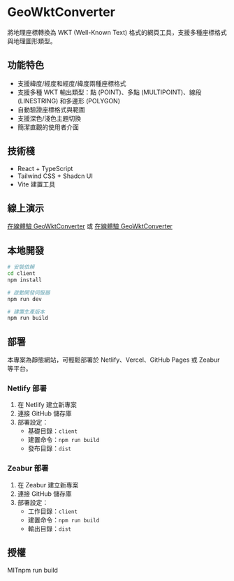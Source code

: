 # GeoWktConverter
將地理座標轉換為 WKT (Well-Known Text) 格式的網頁工具，支援多種座標格式與地理圖形類型。

## 功能特色

- 支援緯度/經度和經度/緯度兩種座標格式
- 支援多種 WKT 輸出類型：點 (POINT)、多點 (MULTIPOINT)、線段 (LINESTRING) 和多邊形 (POLYGON)
- 自動驗證座標格式與範圍
- 支援深色/淺色主題切換
- 簡潔直觀的使用者介面

## 技術棧

- React + TypeScript
- Tailwind CSS + Shadcn UI
- Vite 建置工具

## 線上演示

[在線體驗 GeoWktConverter](https://hrewkt.zeabur.app/)
或
[在線體驗 GeoWktConverter](https://wkt.hre-tools.com)

## 本地開發

```bash
# 安裝依賴
cd client
npm install

# 啟動開發伺服器
npm run dev

# 建置生產版本
npm run build
```

## 部署

本專案為靜態網站，可輕鬆部署於 Netlify、Vercel、GitHub Pages 或 Zeabur 等平台。

### Netlify 部署

1. 在 Netlify 建立新專案
2. 連接 GitHub 儲存庫
3. 部署設定：
   - 基礎目錄：`client`
   - 建置命令：`npm run build`
   - 發布目錄：`dist`

### Zeabur 部署

1. 在 Zeabur 建立新專案
2. 連接 GitHub 儲存庫
3. 部署設定：
   - 工作目錄：`client`
   - 建置命令：`npm run build`
   - 輸出目錄：`dist`

## 授權

MITnpm run build